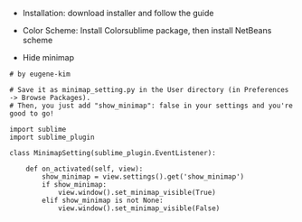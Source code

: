 * Installation: download installer and follow the guide

* Color Scheme: Install Colorsublime package, then install NetBeans scheme

* Hide minimap

```
# by eugene-kim 

# Save it as minimap_setting.py in the User directory (in Preferences -> Browse Packages).
# Then, you just add "show_minimap": false in your settings and you're good to go!

import sublime
import sublime_plugin

class MinimapSetting(sublime_plugin.EventListener):

    def on_activated(self, view):
        show_minimap = view.settings().get('show_minimap')
        if show_minimap:
            view.window().set_minimap_visible(True)
        elif show_minimap is not None:
            view.window().set_minimap_visible(False)
```
